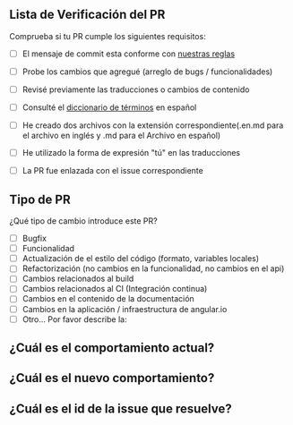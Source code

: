 ## Lista de Verificación del PR
Comprueba si tu PR cumple los siguientes requisitos:

- [ ] El mensaje de commit esta conforme con [nuestras reglas](https://github.com/angular/angular/blob/master/CONTRIBUTING.md#commit)
- [ ] Probe los cambios que agregué (arreglo de bugs / funcionalidades)
- [ ] Revisé previamente las traducciones o cambios de contenido
- [ ] Consulté el [diccionario de términos](https://github.com/angular-hispano/angular/issues/9) en español
- [ ] He creado dos archivos con la extensión correspondiente(.en.md para el archivo en inglés y .md para el Archivo en español)
- [ ] He utilizado la forma de expresión "tú" en las traducciones
- [ ] La PR fue enlazada con el issue correspondiente


## Tipo de PR
¿Qué tipo de cambio introduce este PR?

<!-- Marca con una "x" las opciones que aplican. -->

- [ ] Bugfix
- [ ] Funcionalidad
- [ ] Actualización de el estilo del código (formato, variables locales)
- [ ] Refactorización (no cambios en la funcionalidad, no cambios en el api)
- [ ] Cambios relacionados al build
- [ ] Cambios relacionados al CI (Integración continua)
- [ ] Cambios en el contenido de la documentación
- [ ] Cambios en la aplicación / infraestructura de angular.io
- [ ] Otro... Por favor describe la:

## ¿Cuál es el comportamiento actual?
<!-- Describe el comportamiento actual que está modificando o vincule a un problema relevante.
-->


## ¿Cuál es el nuevo comportamiento?
<!--
Ejemplo: Archivo en inglés traducido al español
-->

## ¿Cuál es el id de la issue que resuelve?
<!--
Ejemplo: Fix: #1 
-->


